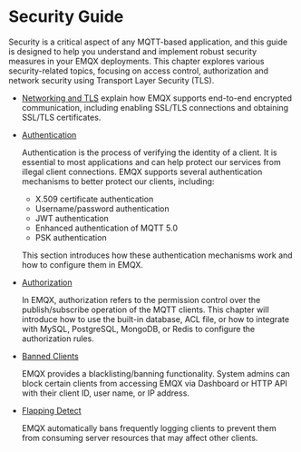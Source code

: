 # Security Guide

Security is a critical aspect of any MQTT-based application, and this guide is designed to help you understand and implement robust security measures in your EMQX deployments. This chapter explores various security-related topics, focusing on access control, authorization and network security using Transport Layer Security (TLS). 

- [Networking and TLS](../network/overview.md) explain how EMQX supports end-to-end encrypted communication, including enabling SSL/TLS connections and obtaining SSL/TLS certificates.

- [Authentication](./authn/authn.md)

  Authentication is the process of verifying the identity of a client. It is essential to most applications and can help protect our services from illegal client connections. EMQX supports several authentication mechanisms to better protect our clients, including:

  - X.509 certificate authentication
  - Username/password authentication
  - JWT authentication
  - Enhanced authentication of MQTT 5.0
  - PSK authentication

  This section introduces how these authentication mechanisms work and how to configure them in EMQX.

- [Authorization](./authz/authz.md)

  In EMQX, authorization refers to the permission control over the publish/subscribe operation of the MQTT clients. This chapter will introduce how to use the built-in database, ACL file, or how to integrate with MySQL, PostgreSQL, MongoDB, or Redis to configure the authorization rules. 

- [Banned Clients](./blacklist.md)

  EMQX provides a blacklisting/banning functionality. System admins can block certain clients from accessing EMQX via Dashboard or HTTP API with their client ID, user name, or IP address. 

- [Flapping Detect](./flapping-detect.md)

  EMQX automatically bans frequently logging clients to prevent them from consuming server resources that may affect other clients. 

